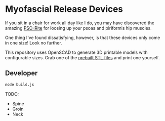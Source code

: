 # Myofascial Release Devices

If you sit in a chair for work all day like I do, you may have discovered the amazing [PSO-Rite](https://pso-rite.com/) for loosing up your psoas and piriformis hip muscles.

One thing I've found dissatisfying, however, is that these devices only come in one size! Look no further.

This repository uses OpenSCAD to generate 3D printable models with configurable sizes. Grab one of the [prebuilt STL files](./stl) and print one yourself.

## Developer

```sh
node build.js
```

TODO:
- Spine
- Groin
- Neck